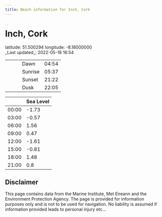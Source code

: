 ```yaml
---
title: Beach information for Inch, Cork
---
```

# Inch, Cork 

<div class="location-info">latitude: 51.500294 longitude: -8.18000000</div>
<div class="met-eireann-warnings"></div>
_Last updated_: 2022-05-18 16:54

|   |   |   |   |   |
|---|---|---|---|---|
|   |   |   | Dawn  | 04:54 |
|   |   |   | Sunrise  | 05:37 |
|   |   |   | Sunset  | 21:22 |
|   |   |   | Dusk  | 22:05 |

<div></div>

|   | Sea Level  |
|---|---|
| 00:00 | -1.73 |
| 03:00 | -0.57 |
| 06:00 | 1.56 |
| 09:00 | 0.47 |
| 12:00 | -1.61 |
| 15:00 | -0.81 |
| 18:00 | 1.48 |
| 21:00 | 0.8 |

## Disclaimer

This page contains data from the Marine Institute,
Met Eireann and the Environment Protection Agency. The page is provided for
information purposes only and is not to be used for navigation. No liability
is assumed if information provided leads to personal injury etc...